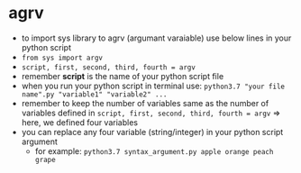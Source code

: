 # agrv
- to import sys library to agrv (argumant varaiable) use below lines in your python script
 - `from sys import argv`   
 - `script, first, second, third, fourth = argv`
 - remember **script** is the name of your python script file
- when you run your python script in terminal use: `python3.7 "your file name".py "variable1" "variable2" ... `
- remember to keep the number of variables same as the number of variables defined in `script, first, second, third, fourth = argv` => here, we defined four variables
- you can replace any four variable (string/integer) in your python script argument
  - for example:
    `python3.7 syntax_argument.py apple orange peach grape`
